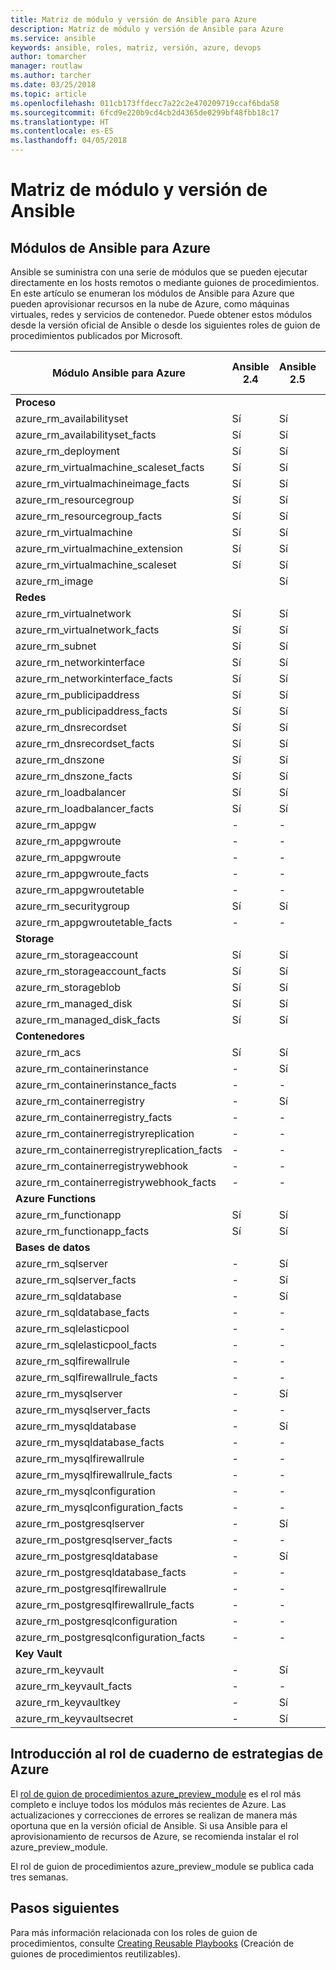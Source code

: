 ```yaml
---
title: Matriz de módulo y versión de Ansible para Azure
description: Matriz de módulo y versión de Ansible para Azure
ms.service: ansible
keywords: ansible, roles, matriz, versión, azure, devops
author: tomarcher
manager: routlaw
ms.author: tarcher
ms.date: 03/25/2018
ms.topic: article
ms.openlocfilehash: 011cb173ffdecc7a22c2e470209719ccaf6bda58
ms.sourcegitcommit: 6fcd9e220b9cd4cb2d4365de0299bf48fbb18c17
ms.translationtype: HT
ms.contentlocale: es-ES
ms.lasthandoff: 04/05/2018
---
```

# <a name="ansible-module-and-version-matrix"></a>Matriz de módulo y versión de Ansible

## <a name="ansible-modules-for-azure"></a>Módulos de Ansible para Azure
Ansible se suministra con una serie de módulos que se pueden ejecutar directamente en los hosts remotos o mediante guiones de procedimientos.
En este artículo se enumeran los módulos de Ansible para Azure que pueden aprovisionar recursos en la nube de Azure, como máquinas virtuales, redes y servicios de contenedor. Puede obtener estos módulos desde la versión oficial de Ansible o desde los siguientes roles de guion de procedimientos publicados por Microsoft.

| Módulo Ansible para Azure                   |  Ansible 2.4 |  Ansible 2.5 |  Rol de guion de procedimientos [azure_preview_module](#introduction-to-azurepreviewmodule) | 
|---------------------------------------------|--------------|-----------------------------|-------------------------------------| 
| **Proceso**                    |           |                          |                                  | 
| azure_rm_availabilityset                    | Sí          | Sí                         | Sí                                 | 
| azure_rm_availabilityset_facts              | Sí          | Sí                         | Sí                                 | 
| azure_rm_deployment                         | Sí          | Sí                         | Sí                                 | 
| azure_rm_virtualmachine_scaleset_facts      | Sí          | Sí                         | Sí                                 | 
| azure_rm_virtualmachineimage_facts          | Sí          | Sí                         | Sí                                 | 
| azure_rm_resourcegroup                      | Sí          | Sí                         | Sí                                 | 
| azure_rm_resourcegroup_facts                | Sí          | Sí                         | Sí                                 | 
| azure_rm_virtualmachine                     | Sí          | Sí                         | Sí                                 | 
| azure_rm_virtualmachine_extension           | Sí          | Sí                         | Sí                                 | 
| azure_rm_virtualmachine_scaleset            | Sí          | Sí                         | Sí                                 | 
| azure_rm_image                              |              | Sí                         | Sí                                 | 
| **Redes**                    |           |                          |                                  | 
| azure_rm_virtualnetwork                     | Sí          | Sí                         | Sí                                 | 
| azure_rm_virtualnetwork_facts               | Sí          | Sí                         | Sí                                 | 
| azure_rm_subnet                             | Sí          | Sí                         | Sí                                 | 
| azure_rm_networkinterface                   | Sí          | Sí                         | Sí                                 | 
| azure_rm_networkinterface_facts             | Sí          | Sí                         | Sí                                 | 
| azure_rm_publicipaddress                    | Sí          | Sí                         | Sí                                 | 
| azure_rm_publicipaddress_facts              | Sí          | Sí                         | Sí                                 | 
| azure_rm_dnsrecordset                       | Sí          | Sí                         | Sí                                 | 
| azure_rm_dnsrecordset_facts                 | Sí          | Sí                         | Sí                                 | 
| azure_rm_dnszone                            | Sí          | Sí                         | Sí                                 | 
| azure_rm_dnszone_facts                      | Sí          | Sí                         | Sí                                 | 
| azure_rm_loadbalancer                       | Sí          | Sí                         | Sí                                 | 
| azure_rm_loadbalancer_facts                 | Sí          | Sí                         | Sí                                 | 
| azure_rm_appgw                              | -            | -                           | Sí                                 | 
| azure_rm_appgwroute                         | -            | -                           | Sí                                 | 
| azure_rm_appgwroute                         | -            | -                           | Sí                                 |
| azure_rm_appgwroute_facts                   | -            | -                           | Sí                                 |
| azure_rm_appgwroutetable                    | -            | -                           | Sí                                 |
| azure_rm_securitygroup                      | Sí          | Sí                         | Sí                                 | 
| azure_rm_appgwroutetable_facts              | -            | -                           | Sí                                 | 
| **Storage**                    |           |                          |                                  | 
| azure_rm_storageaccount                     | Sí          | Sí                         | Sí                                 | 
| azure_rm_storageaccount_facts               | Sí          | Sí                         | Sí                                 | 
| azure_rm_storageblob                        | Sí          | Sí                         | Sí                                 | 
| azure_rm_managed_disk                       | Sí          | Sí                         | Sí                                 | 
| azure_rm_managed_disk_facts                 | Sí          | Sí                         | Sí                                 | 
| **Contenedores**                    |           |                          |                                  | 
| azure_rm_acs                                | Sí          | Sí                         | Sí                                 | 
| azure_rm_containerinstance                  | -            | Sí                         | Sí                                 | 
| azure_rm_containerinstance_facts            | -            | -                           | Sí                                 | 
| azure_rm_containerregistry                  | -            | Sí                         | Sí                                 | 
| azure_rm_containerregistry_facts            | -            | -                           | Sí                                 | 
| azure_rm_containerregistryreplication       | -            | -                           | Sí                                 | 
| azure_rm_containerregistryreplication_facts | -            | -                           | Sí                                 | 
| azure_rm_containerregistrywebhook           | -            | -                           | Sí                                 | 
| azure_rm_containerregistrywebhook_facts     | -            | -                           | Sí                                 | 
| **Azure Functions**                    |           |                          |                                  | 
| azure_rm_functionapp                        | Sí          | Sí                         | Sí                                 | 
| azure_rm_functionapp_facts                  | Sí          | Sí                         | Sí                                 | 
| **Bases de datos**                    |           |                          |                                  | 
| azure_rm_sqlserver                          | -            | Sí                         | Sí                                 | 
| azure_rm_sqlserver_facts                    | -            | Sí                         | Sí                                 | 
| azure_rm_sqldatabase                        | -            | Sí                         | Sí                                 | 
| azure_rm_sqldatabase_facts                  | -            | -                           | Sí                                 | 
| azure_rm_sqlelasticpool                     | -            | -                           | Sí                                 | 
| azure_rm_sqlelasticpool_facts               | -            | -                           | Sí                                 | 
| azure_rm_sqlfirewallrule                    | -            | -                           | Sí                                 | 
| azure_rm_sqlfirewallrule_facts              | -            | -                           | Sí                                 | 
| azure_rm_mysqlserver                        | -            | Sí                         | Sí                                 | 
| azure_rm_mysqlserver_facts                  | -            | -                           | Sí                                 | 
| azure_rm_mysqldatabase                      | -            | Sí                         | Sí                                 | 
| azure_rm_mysqldatabase_facts                | -            | -                           | Sí                                 | 
| azure_rm_mysqlfirewallrule                  | -            | -                           | Sí                                 | 
| azure_rm_mysqlfirewallrule_facts            | -            | -                           | Sí                                 | 
| azure_rm_mysqlconfiguration                 | -            | -                           | Sí                                 | 
| azure_rm_mysqlconfiguration_facts           | -            | -                           | Sí                                 | 
| azure_rm_postgresqlserver                   | -            | Sí                         | Sí                                 | 
| azure_rm_postgresqlserver_facts             | -            | -                           | Sí                                 | 
| azure_rm_postgresqldatabase                 | -            | Sí                         | Sí                                 | 
| azure_rm_postgresqldatabase_facts           | -            | -                           | Sí                                 | 
| azure_rm_postgresqlfirewallrule             | -            | -                           | Sí                                 | 
| azure_rm_postgresqlfirewallrule_facts       | -            | -                           | Sí                                 | 
| azure_rm_postgresqlconfiguration            | -            | -                           | Sí                                 | 
| azure_rm_postgresqlconfiguration_facts      | -            | -                           | Sí                                 | 
| **Key Vault**                    |           |                          |                                  | 
| azure_rm_keyvault                           | -            | Sí                         | Sí                                 |
| azure_rm_keyvault_facts                     | -            | -                           | Sí                                 |
| azure_rm_keyvaultkey                        | -            | Sí                         | Sí                                 |
| azure_rm_keyvaultsecret                     | -            | Sí                         | Sí                                 |


## <a name="introduction-to-playbook-role-for-azure"></a>Introducción al rol de cuaderno de estrategias de Azure
El [rol de guion de procedimientos azure_preview_module](https://galaxy.ansible.com/Azure/azure_preview_modules/) es el rol más completo e incluye todos los módulos más recientes de Azure. Las actualizaciones y correcciones de errores se realizan de manera más oportuna que en la versión oficial de Ansible. Si usa Ansible para el aprovisionamiento de recursos de Azure, se recomienda instalar el rol azure_preview_module.

El rol de guion de procedimientos azure_preview_module se publica cada tres semanas.

## <a name="next-steps"></a>Pasos siguientes
Para más información relacionada con los roles de guion de procedimientos, consulte [Creating Reusable Playbooks](http://docs.ansible.com/ansible/latest/playbooks_reuse.html) (Creación de guiones de procedimientos reutilizables). 
